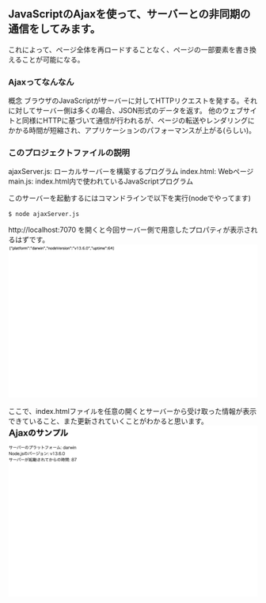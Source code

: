 ## JavaScriptのAjaxを使って、サーバーとの非同期の通信をしてみます。
これによって、ページ全体を再ロードすることなく、ページの一部要素を書き換えることが可能になる。

### Ajaxってなんなん
概念
ブラウザのJavaScriptがサーバーに対してHTTPリクエストを発する。それに対してサーバー側は多くの場合、JSON形式のデータを返す。
他のウェブサイトと同様にHTTPに基づいて通信が行われるが、ページの転送やレンダリングにかかる時間が短縮され、アプリケーションのパフォーマンスが上がる(らしい)。

### このプロジェクトファイルの説明
ajaxServer.js: ローカルサーバーを構築するプログラム
index.html: Webページ
main.js: index.html内で使われているJavaScriptプログラム

このサーバーを起動するにはコマンドラインで以下を実行(nodeでやってます)
```
$ node ajaxServer.js
```
http://localhost:7070
を開くと今回サーバー側で用意したプロパティが表示されるはずです。
<kbd><img src="source/サーバーの方.png" width="800" /></kbd>

ここで、index.htmlファイルを任意の開くとサーバーから受け取った情報が表示できていること、また更新されていくことがわかると思います。
<kbd><img src="source/Webページの方.png" width="800" /></kbd>
